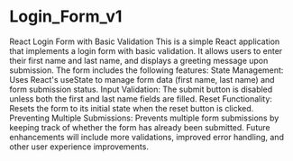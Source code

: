 # Login_Form_v1
React Login Form with Basic Validation
This is a simple React application that implements a login form with basic validation. It allows users to enter their first name and last name, and displays a greeting message upon submission. The form includes the following features:
State Management: Uses React's useState to manage form data (first name, last name) and form submission status.
Input Validation: The submit button is disabled unless both the first and last name fields are filled.
Reset Functionality: Resets the form to its initial state when the reset button is clicked.
Preventing Multiple Submissions: Prevents multiple form submissions by keeping track of whether the form has already been submitted.
Future enhancements will include more validations, improved error handling, and other user experience improvements.
